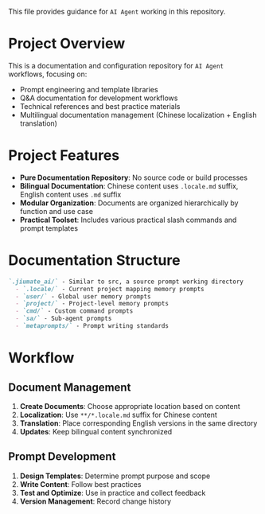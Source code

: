 This file provides guidance for `AI Agent` working in this repository.




# Project Overview

This is a documentation and configuration repository for `AI Agent` workflows, focusing on:
- Prompt engineering and template libraries
- Q&A documentation for development workflows
- Technical references and best practice materials
- Multilingual documentation management (Chinese localization + English translation)




# Project Features

- **Pure Documentation Repository**: No source code or build processes
- **Bilingual Documentation**: Chinese content uses `.locale.md` suffix, English content uses `.md` suffix
- **Modular Organization**: Documents are organized hierarchically by function and use case
- **Practical Toolset**: Includes various practical slash commands and prompt templates




# Documentation Structure

```md
`.jiumate_ai/` - Similar to src, a source prompt working directory
  - `.locale/` - Current project mapping memory prompts
  - `user/` - Global user memory prompts
  - `project/` - Project-level memory prompts
  - `cmd/` - Custom command prompts
  - `sa/` - Sub-agent prompts
  - `metaprompts/` - Prompt writing standards
```




# Workflow

## Document Management
1. **Create Documents**: Choose appropriate location based on content
2. **Localization**: Use `**/*.locale.md` suffix for Chinese content
3. **Translation**: Place corresponding English versions in the same directory
4. **Updates**: Keep bilingual content synchronized

## Prompt Development
1. **Design Templates**: Determine prompt purpose and scope
2. **Write Content**: Follow best practices
3. **Test and Optimize**: Use in practice and collect feedback
4. **Version Management**: Record change history